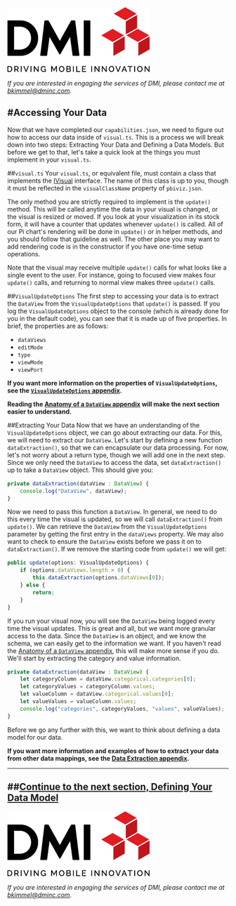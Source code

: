 [![DMI Logo](/img/DMI_Logo.png)](https://dminc.com/)

_If you are interested in engaging the services of DMI, please contact me at [bkimmel@dminc.com](mailto:bkimmel@dminc.com)._

#Accessing Your Data
---
Now that we have completed our `capabilities.json`, we need to figure out how to access our data inside of `visual.ts`. This is a process we will break down into two steps: Extracting Your Data and Defining a Data Models. But before we get to that, let's take a quick look at the things you must implement in your `visual.ts`.

##`visual.ts`
Your `visual.ts`, or equivalent file, must contain a class that implements the [IVisual](https://github.com/Microsoft/PowerBI-visuals/blob/master/Visual/IVisualApi.md) interface. The name of this class is up to you, though it must be reflected in the `visualClassName` property of `pbiviz.json`.

The only method you are strictly required to implement is the `update()` method. This will be called anytime the data in your visual is changed, or the visual is resized or moved. If you look at your visualization in its stock form, it will have a counter that updates whenever `update()` is called. All of our Pi chart's rendering will be done in `update()` or in helper methods, and you should follow that guideline as well. The other place you may want to add rendering code is in the constructor if you have one-time setup operations.

Note that the visual may receive multiple `update()` calls for what looks like a single event to the user. For instance, going to focused view makes four `update()` calls, and returning to normal view makes three `update()` calls.

##`VisualUpdateOptions`
The first step to accessing your data is to extract the `DataView` from the `VisualUpdateOptions` that `update()` is passed. If you log the `VisualUpdateOptions` object to the console (which is already done for you in the default code), you can see that it is made up of five properties. In brief, the properties are as follows:

*   `dataViews`
*   `editMode`
*   `type`
*   `viewMode`
*   `viewPort`

**If you want more information on the properties of `VisualUpdateOptions`, see the [`VisualUpdateOptions` appendix](../appendices/VisualUpdateOptions.md).**

**Reading the [Anatomy of a `DataView` appendix](../appendices/AnatomyOfADataView.md) will make the next section easier to understand.**


##Extracting Your Data
Now that we have an understanding of the `VisualUpdateOptions` object, we can go about extracting our data. For this, we will need to extract our `DataView`. Let's start by defining a new function `dataExtraction()`, so that we can encapsulate our data processing. For now, let's not worry about a return type, though we will add one in the next step. Since we only need the `DataView` to access the data, set `dataExtraction()` up to take a `DataView` object. This should give you:

```typescript
private dataExtraction(dataView : DataView) {
    console.log("DataView", dataView);
}
```

Now we need to pass this function a `DataView`. In general, we need to do this every time the visual is updated, so we will call `dataExtraction()` from `update()`. We can retrieve the `DataView` from the `VisualUpdateOptions` parameter by getting the first entry in the `dataViews` property. We may also want to check to ensure the `DataView` exists before we pass it on to `dataExtraction()`. If we remove the starting code from `update()` we will get:

```typescript
public update(options: VisualUpdateOptions) {
    if (options.dataViews.length > 0) {
        this.dataExtraction(options.dataViews[0]);
    } else {
        return;
    }
}
```

If you run your visual now, you will see the `DataView` being logged every time the visual updates. This is great and all, but we want more granular access to the data. Since the `DataView` is an object, and we know the schema, we can easily get to the information we want. If you haven't read the [Anatomy of a `DataView` appendix](../appendices/AnatomyOfADataView), this will make more sense if you do. We'll start by extracting the category and value information.

```typescript
private dataExtraction(dataView : DataView) {
    let categoryColumn = dataView.categorical.categories[0];
    let categoryValues = categoryColumn.values;
    let valueColumn = dataView.categorical.values[0];
    let valueValues = valueColumn.values;
    console.log("categories", categoryValues, "values", valueValues);
}
```

Before we go any further with this, we want to think about defining a data model for our data.

**If you want more information and examples of how to extract your data from other data mappings, see the [Data Extraction appendix](../appendices/DataExtraction.md).**

---
##**[Continue to the next section, Defining Your Data Model](../visualizing/2-DefiningYourDataModel.md)**
---

[![DMI Logo](/img/DMI_Logo.png)](https://dminc.com/)

_If you are interested in engaging the services of DMI, please contact me at [bkimmel@dminc.com](mailto:bkimmel@dminc.com)._
